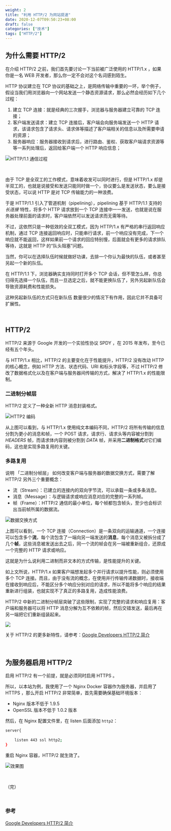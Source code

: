 ```yaml
---
weight: 2
title: "利用 HTTP/2 为网站提速"
date: 2020-12-07T09:50:23+08:00
draft: false
categories: ["技术"]
tags: ["HTTP/2"]
---
```


## 为什么需要 HTTP/2

在介绍 HTTP/2 之前，我们首先要讨论一下当前被广泛使用的 HTTP/1.x ，如果你是一名 WEB 开发者，那么你一定不会对这个名词感到陌生。  

<!--more-->

HTTP 协议建立在 TCP 协议的基础之上，是网络传输中重要的一环，举个例子，假设当我们用浏览器向一个网站发送一个静态资源请求，那么必然会经历如下几个过程：

1. 建立 TCP 连接：就是经典的三次握手，浏览器与服务器建立可靠的 TCP 连接；
2. 客户端发送请求：建立 TCP 连接后，客户端会向服务端发送一个 HTTP 请求，该请求包含了请求头、请求体等描述了客户端相关的信息以及所需要申请的资源；
3. 服务器响应：服务器接收到请求后，进行路由、鉴权、获取客户端请求资源等等一系列处理后，返回给客户端一个 HTTP 响应信息；  

![HTTP/1.1 通信过程](https://wumanhoblogimg.obs.cn-south-1.myhuaweicloud.com/images/http2/http01.png)

&nbsp;

由于 TCP 是全双工的工作模式，意味着收发可以同时进行，但是 HTTP/1.x 却是半双工的，也就是说接受和发送只能同时做一个，协议要么是发送状态，要么是接受状态，可以说 HTTP 是对 TCP 传输能力的一种浪费。  

于是 HTTP/1.1 引入了管道机制（pipelining），pipelining 基于 HTTP/1.1 支持的*长连接* 特性，将多个 HTTP 请求放到一个 TCP 连接中一一发送，也就是说在服务器处理前面的请求时，客户端依然可以发送请求而无需等待。  

不过，这依然只是一种低效的全双工模式，因为 HTTP/1.x 有严格的串行返回响应机制，通过 TCP 连接返回响应时，只能串行请求，前一个响应没有完成，下一个响应就不能返回，这样如果前一个请求的回应特别慢，后面就会有更多的请求排队等待，这就是 HTTP 的“队头阻塞”问题。     

当然，你可以在选择队伍时候就做好功课，去排一个你认为最快的队伍，或者甚至另起一个新的队伍。  

在 HTTP/1.1 下，浏览器确实支持同时打开多个 TCP 会话，但不管怎么样，你总归得先选择一个队伍，而且一旦选定之后，就不能更换队伍了，另外另起新队伍会导致资源耗费和性能损失。  

这种另起新队伍的方式只在新队伍 数量很少的情况下有作用，因此它并不具备可扩展性。

&nbsp;

## HTTP/2

HTTP/2 来源于 Google 开发的一个实验性协议 SPDY ，在 2015 年发布，至今已经有五个年头。

与 HTTP/1.x 相比，HTTP/2 的主要变化在于性能提升，HTTP/2 没有改动 HTTP 的核心概念，例如 HTTP 方法、状态代码、URI 和标头字段等，不过 HTTP/2 修改了数据格式化以及在客户端与服务器间传输的方式，解决了 HTTP/1.x 的性能限制。

### 二进制分帧层

HTTP/2 定义了一种全新 HTTP 消息封装格式。

![HTTP2 编码](https://wumanhoblogimg.obs.cn-south-1.myhuaweicloud.com/images/http2/http02.png)

从上图可以看到，与 HTTP/1.x 使用纯文本编码不同，HTTP/2 将所有传输的信息分割为更小的消息和帧，一个 POST 请求，请求行、请求头等内容被分割到 *HEADERS* 帧，而请求体内容则被分割到  *DATA* 帧，并采用**二进制格式**对它们编码，这也是实现多路复用的关键。

### 多路复用

说明 「二进制分帧层」 如何改变客户端与服务器的数据交换方式，需要了解 HTTP/2 另外三个重要概念：

* 流（Stream）：已建立的连接内的双向字节流，可以承载一条或多条消息。
* 消息（Message）：与逻辑请求或响应消息对应的完整的一系列帧。
* 帧（Frame）：HTTP/2 通信的最小单位，每个帧都包含帧头，至少也会标识出当前帧所属的数据流。

![数据交换方式](https://wumanhoblogimg.obs.cn-south-1.myhuaweicloud.com/images/http2/http03.png)

上图可以看到，一个 TCP 连接（Connection）是一条双向的运输通道，一个连接可以包含多个**流**，每个流包含了一端向另一端发送的**消息**，每个消息又被拆分成了几个**帧**，这些消息被发送出去之后，同一个流的帧会在另一端被重新组合，还原成一个完整的 HTTP 请求或响应。

这就是为什么说利用二进制而非文本的方式传输，是性能提升的关键。

如上文所说，HTTP/1.x 如果客户端想发起多个并行请求以提升性能，则必须使用多个 TCP 连接。而且，由于没有流的概念，在使用并行传输传递数据时，接收端在接收到响应后，不能区分多个响应分别对应的请求，所以不能将多个响应的结果重新进行组装，也就实现不了真正的多路复用，造成性能浪费。

HTTP/2 中新的二进制分帧层突破了这些限制，实现了完整的请求和响应复用：客户端和服务器可以将 HTTP 消息分解为互不依赖的帧，然后交错发送，最后再在另一端把它们重新组装起来。

![](https://wumanhoblogimg.obs.cn-south-1.myhuaweicloud.com/images/http2/http04.png)

关于 HTTP/2 的更多新特性，请参考：[Google Developers HTTP/2 简介](https://developers.google.com/web/fundamentals/performance/http2)

&nbsp;

## 为服务器启用 HTTP/2

启用 HTTP/2 有一个前提，就是必须同时启用 HTTPS 。

所以，以本站为例，我使用了一个 Nginx Docker 容器作为服务器，并启用了 HTTPS ，那么开启 HTTP/2 非常简单，首先需要确保基础环境版本：

- Nginx 版本不低于 1.9.5
- OpenSSL 版本不低于 1.0.2 版本

然后，在 Nginx 配置文件里，在 listen 后面添加 `http2`：

```bash
server{
	
	listen 443 ssl http2;
}
```

重启 Nginx 容器，HTTP/2 就生效了。

![效果图](https://wumanhoblogimg.obs.cn-south-1.myhuaweicloud.com/images/http2/http05.png)

&nbsp;

（完）

&nbsp;

### 参考

[Google Developers HTTP/2 简介](https://developers.google.com/web/fundamentals/performance/http2)